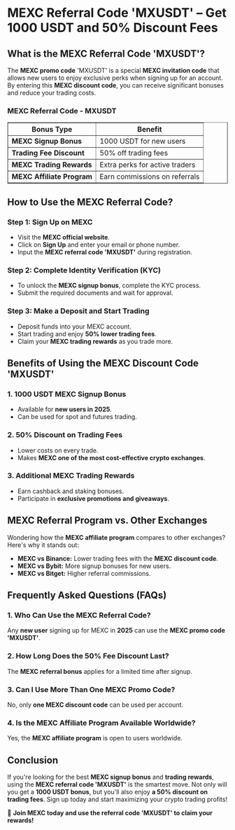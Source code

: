 <h1>MEXC Referral Code 'MXUSDT' – Get 1000 USDT and 50% Discount Fees</h1>
<h2>What is the MEXC Referral Code 'MXUSDT'?</h2>
<p>The <strong>MEXC promo code</strong> 'MXUSDT' is a special <strong>MEXC invitation code</strong> that allows new users to enjoy exclusive perks when signing up for an account. By entering this <strong>MEXC discount code</strong>, you can receive significant bonuses and reduce your trading costs.</p>

<h3>MEXC Referral Code - MXUSDT</h3>
<table border="1">
    <tr>
        <th>Bonus Type</th>
        <th>Benefit</th>
    </tr>
    <tr>
        <td><strong>MEXC Signup Bonus</strong></td>
        <td>1000 USDT for new users</td>
    </tr>
    <tr>
        <td><strong>Trading Fee Discount</strong></td>
        <td>50% off trading fees</td>
    </tr>
    <tr>
        <td><strong>MEXC Trading Rewards</strong></td>
        <td>Extra perks for active traders</td>
    </tr>
    <tr>
        <td><strong>MEXC Affiliate Program</strong></td>
        <td>Earn commissions on referrals</td>
    </tr>
</table>

<h2>How to Use the MEXC Referral Code?</h2>
<h3>Step 1: Sign Up on MEXC</h3>
<ul>
    <li>Visit the <strong>MEXC official website</strong>.</li>
    <li>Click on <strong>Sign Up</strong> and enter your email or phone number.</li>
    <li>Input the <strong>MEXC referral code 'MXUSDT'</strong> during registration.</li>
</ul>

<h3>Step 2: Complete Identity Verification (KYC)</h3>
<ul>
    <li>To unlock the <strong>MEXC signup bonus</strong>, complete the KYC process.</li>
    <li>Submit the required documents and wait for approval.</li>
</ul>

<h3>Step 3: Make a Deposit and Start Trading</h3>
<ul>
    <li>Deposit funds into your MEXC account.</li>
    <li>Start trading and enjoy <strong>50% lower trading fees</strong>.</li>
    <li>Claim your <strong>MEXC trading rewards</strong> as you trade more.</li>
</ul>

<h2>Benefits of Using the MEXC Discount Code 'MXUSDT'</h2>
<h3>1. 1000 USDT MEXC Signup Bonus</h3>
<ul>
    <li>Available for <strong>new users in 2025</strong>.</li>
    <li>Can be used for spot and futures trading.</li>
</ul>

<h3>2. 50% Discount on Trading Fees</h3>
<ul>
    <li>Lower costs on every trade.</li>
    <li>Makes <strong>MEXC one of the most cost-effective crypto exchanges</strong>.</li>
</ul>

<h3>3. Additional MEXC Trading Rewards</h3>
<ul>
    <li>Earn cashback and staking bonuses.</li>
    <li>Participate in <strong>exclusive promotions and giveaways</strong>.</li>
</ul>

<h2>MEXC Referral Program vs. Other Exchanges</h2>
<p>Wondering how the <strong>MEXC affiliate program</strong> compares to other exchanges? Here's why it stands out:</p>
<ul>
    <li><strong>MEXC vs Binance:</strong> Lower trading fees with the <strong>MEXC discount code</strong>.</li>
    <li><strong>MEXC vs Bybit:</strong> More signup bonuses for new users.</li>
    <li><strong>MEXC vs Bitget:</strong> Higher referral commissions.</li>
</ul>

<h2>Frequently Asked Questions (FAQs)</h2>
<h3>1. Who Can Use the MEXC Referral Code?</h3>
<p>Any <strong>new user</strong> signing up for MEXC in <strong>2025</strong> can use the <strong>MEXC promo code 'MXUSDT'</strong>.</p>

<h3>2. How Long Does the 50% Fee Discount Last?</h3>
<p>The <strong>MEXC referral bonus</strong> applies for a limited time after signup.</p>

<h3>3. Can I Use More Than One MEXC Promo Code?</h3>
<p>No, only <strong>one MEXC discount code</strong> can be used per account.</p>

<h3>4. Is the MEXC Affiliate Program Available Worldwide?</h3>
<p>Yes, the <strong>MEXC affiliate program</strong> is open to users worldwide.</p>

<h2>Conclusion</h2>
<p>If you're looking for the best <strong>MEXC signup bonus</strong> and <strong>trading rewards</strong>, using the <strong>MEXC referral code 'MXUSDT'</strong> is the smartest move. Not only will you get a <strong>1000 USDT bonus</strong>, but you'll also enjoy <strong>a 50% discount on trading fees</strong>. Sign up today and start maximizing your crypto trading profits!</p>
<p>🚀 <strong>Join MEXC today and use the referral code 'MXUSDT' to claim your rewards!</strong></p>
